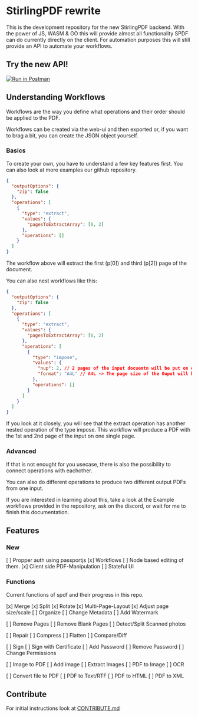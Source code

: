 # StirlingPDF rewrite

This is the development repository for the new StirlingPDF backend. With the power of JS, WASM & GO this will provide almost all functionality SPDF can do currently directly on the client. For automation purposes this will still provide an API to automate your workflows.

## Try the new API!

[![Run in Postman](https://run.pstmn.io/button.svg)](https://documenter.getpostman.com/view/30633786/2s9YRB1Wto)

## Understanding Workflows

Workflows are the way you define what operations and their order should be applied to the PDF.

Workflows can be created via the web-ui and then exported or, if you want to brag a bit, you can create the JSON object yourself.

### Basics

To create your own, you have to understand a few key features first. You can also look at more examples our github repository.

``` json
{
  "outputOptions": {
    "zip": false
  },
  "operations": [
    {
      "type": "extract",
      "values": {
        "pagesToExtractArray": [0, 2]
      },
      "operations": []
    }
  ]
}
```

The workflow above will extract the first (p\[0\]) and third (p\[2\]) page of the document.

You can also nest workflows like this:

``` json
{
  "outputOptions": {
    "zip": false
  },
  "operations": [
    {
      "type": "extract",
      "values": {
        "pagesToExtractArray": [0, 2]
      },
      "operations": [
        {
          "type": "impose",
          "values": {
            "nup": 2, // 2 pages of the input docuemtn will be put on one page of the output document.
            "format": "A4L" // A4L -> The page size of the Ouput will be an A4 in Landscape. You can also use other paper formats and "P" for portrait output. 
          },
          "operations": []
        }
      ]
    }
  ]
}
```

If you look at it closely, you will see that the extract operation has another nested operation of the type impose. This workflow will produce a PDF with the 1st and 2nd page of the input on one single page.

### Advanced

If that is not enought for you usecase, there is also the possibility to connect operations with eachother.

You can also do different operations to produce two different output PDFs from one input.

If you are interested in learning about this, take a look at the Example workflows provided in the repository, ask on the discord, or wait for me to finish this documentation.

## Features

### New

[ ] Propper auth using passportjs
[x] Workflows
[ ] Node based editing of them.
[x] Client side PDF-Manipulation
[ ] Stateful UI

### Functions

Current functions of spdf and their progress in this repo.

[x] Merge
[x] Split
[x] Rotate
[x] Multi-Page-Layout
[x] Adjust page size/scale
[ ] Organize
[ ] Change Metadata
[ ] Add Watermark

[ ] Remove Pages
[ ] Remove Blank Pages
[ ] Detect/Split Scanned photos

[ ] Repair
[ ] Compress
[ ] Flatten
[ ] Compare/Diff

[ ] Sign
[ ] Sign with Certificate
[ ] Add Password
[ ] Remove Password
[ ] Change Permissions

[ ] Image to PDF
[ ] Add image
[ ] Extract Images
[ ] PDF to Image
[ ] OCR

[ ] Convert file to PDF
[ ] PDF to Text/RTF
[ ] PDF to HTML
[ ] PDF to XML

## Contribute

For initial instructions look at [CONTRIBUTE.md](./CONTRIBUTE.md)